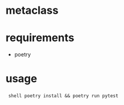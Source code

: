 # metaclass

# requirements
- poetry

# usage

` ` `shell
poetry install && poetry run pytest
` ` `
